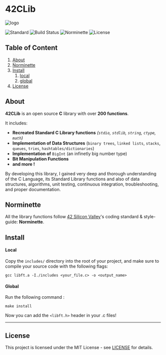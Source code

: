 # 42CLib

![logo](resources/libft-logo.svg.png)

![Standard](https://img.shields.io/badge/Standard-ANSI%20C89-red.svg)
![Build Status](https://img.shields.io/badge/Build-Pass-lightred.svg)
![Norminette](https://img.shields.io/badge/Norminette-Pass-lightred.svg)
![License](https://img.shields.io/badge/License-MIT-blue.svg)

## Table of Content

1. [About](#about-libft)
2. [Norminette](#norminette)
3. [Install](#install)
	1. [local](#local)
	2. [global](#global)
4. [License](#license)

## About <a name="about-libft"></a>

**42CLib** is an open source **C** library with over **200 functions**.

It includes:

 * **Recreated Standard C Library functions** _(`stdio`, `stdlib`, `string`, `ctype`, `math`)_
 * **Implementation of Data Structures** (`binary trees`, `linked lists`, `stacks`, `queues`, `tries`, `hashtables/dictionaries`)
 * **Implementation of** `BigInt` (an infinetly big number type)
 * **Bit Manipulation Functions**
 * **and more !**
 
By developing this library, I gained very deep and thorough understanding of the C Language, its Standard Library functions and also of data structures, algorithms, unit testing, continuous integration, troubleshooting, and proper documentation.

## Norminette <a name="norminette"></a>

All the library functions follow [42 Silicon Valley](https://www.42.us.org/)'s coding standard & style-guide: **Norminette**.

## Install <a name="install"></a>

#### Local <a name="local"></a>

Copy the `includes/` directory into the root of your project, and
make sure to compile your source code with the following flags:

	gcc libft.a -I./includes <your_file.c> -o <output_name>

#### Global <a name="global"></a>

Run the following command :

	make install

Now you can add the `<libft.h>` header in your .c files!

----
## License <a name="license"></a>

This project is licensed under the MIT License - see [LICENSE](LICENSE/) for details.
